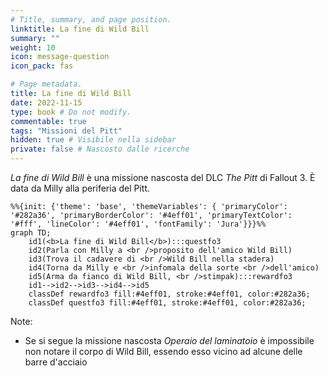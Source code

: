 ```yaml
---
# Title, summary, and page position.
linktitle: La fine di Wild Bill
summary: ""
weight: 10
icon: message-question
icon_pack: fas

# Page metadata.
title: La fine di Wild Bill
date: 2022-11-15
type: book # Do not modify.
commentable: true
tags: "Missioni del Pitt"
hidden: true # Visibile nella sidebar
private: false # Nascosto dalle ricerche
---
```


*La fine di Wild Bill* è una missione nascosta del DLC *The Pitt* di Fallout 3. È data da Milly alla periferia del Pitt.


```mermaid
%%{init: {'theme': 'base', 'themeVariables': { 'primaryColor': '#282a36', 'primaryBorderColor': '#4eff01', 'primaryTextColor': '#fff', 'lineColor': '#4eff01', 'fontFamily': 'Jura'}}}%%
graph TD;
    id1(<b>La fine di Wild Bill</b>):::questfo3
    id2(Parla con Milly a <br />proposito dell'amico Wild Bill)
    id3(Trova il cadavere di <br />Wild Bill nella stadera)
    id4(Torna da Milly e <br />infomala della sorte <br />dell'amico)
    id5(Arma da fianco di Wild Bill, <br />stimpak):::rewardfo3
    id1-->id2-->id3-->id4-->id5
    classDef rewardfo3 fill:#4eff01, stroke:#4eff01, color:#282a36;
    classDef questfo3 fill:#4eff01, stroke:#4eff01, color:#282a36;
```



Note:
- Se si segue la missione nascosta *Operaio del laminatoio* è impossibile non notare il corpo di Wild Bill, essendo esso vicino ad alcune delle barre d'acciaio
